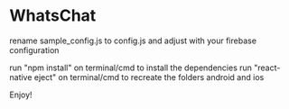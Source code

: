 # WhatsChat

rename sample_config.js to config.js and adjust with your firebase configuration

run "npm install" on terminal/cmd to install the dependencies
run "react-native eject" on terminal/cmd to recreate the folders android and ios

Enjoy!
